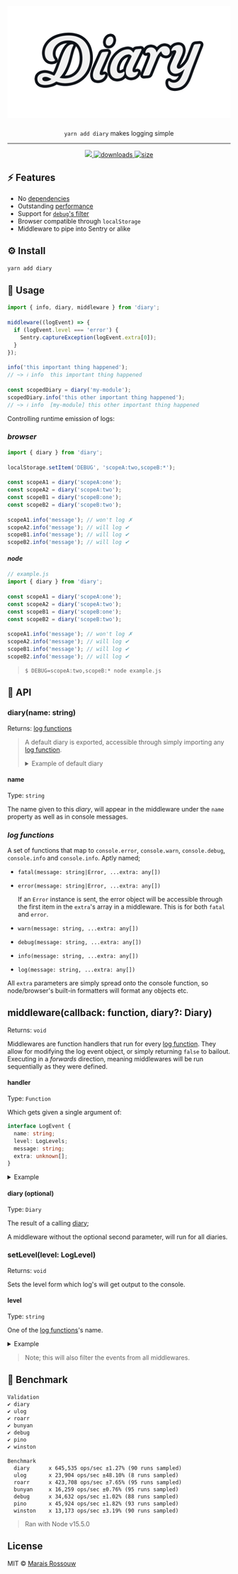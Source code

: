<div align="center">
	<h1><img src="./shots/logo.png" alt="diary"/></h1>
	<p align="center"><code>yarn add diary</code> makes logging simple</p>
	<hr />
	<span>
		<a href="https://github.com/maraisr/diary/actions?query=workflow:CI+branch:main">
			<img src="https://github.com/maraisr/diary/workflows/CI/badge.svg?query=branch:main"/>
		</a>
		<a href="https://npm.im/diary">
			<img src="https://img.shields.io/npm/dm/diary" alt="downloads"/>
		</a>
		<a href="https://bundlephobia.com/result?p=diary">
			<img src="https://badgen.net/bundlephobia/minzip/diary" alt="size"/>
		</a>
	</span>
</div>

## ⚡ Features

- No [dependencies](https://npm.anvaka.com/#/view/2d/diary)
- Outstanding [performance](#-benchmark)
- Support for [`debug`'s filter](https://www.npmjs.com/package/debug#wildcards)
- Browser compatible through `localStorage`
- Middleware to pipe into Sentry or alike

## ⚙️ Install

```sh
yarn add diary
```

## 🚀 Usage

```ts
import { info, diary, middleware } from 'diary';

middleware((logEvent) => {
  if (logEvent.level === 'error') {
    Sentry.captureException(logEvent.extra[0]);
  }
});

info('this important thing happened');
// ~> ℹ info  this important thing happened

const scopedDiary = diary('my-module');
scopedDiary.info('this other important thing happened');
// ~> ℹ info  [my-module] this other important thing happened
```

Controlling runtime emission of logs:

### _browser_

```ts
import { diary } from 'diary';

localStorage.setItem('DEBUG', 'scopeA:two,scopeB:*');

const scopeA1 = diary('scopeA:one');
const scopeA2 = diary('scopeA:two');
const scopeB1 = diary('scopeB:one');
const scopeB2 = diary('scopeB:two');

scopeA1.info('message'); // won't log ✗
scopeA2.info('message'); // will log ✔
scopeB1.info('message'); // will log ✔
scopeB2.info('message'); // will log ✔
```

#### _node_

```ts
// example.js
import { diary } from 'diary';

const scopeA1 = diary('scopeA:one');
const scopeA2 = diary('scopeA:two');
const scopeB1 = diary('scopeB:one');
const scopeB2 = diary('scopeB:two');

scopeA1.info('message'); // won't log ✗
scopeA2.info('message'); // will log ✔
scopeB1.info('message'); // will log ✔
scopeB2.info('message'); // will log ✔
```

> `$ DEBUG=scopeA:two,scopeB:* node example.js`

## 🔎 API

### diary(name: string)

Returns: [log functions](#log-functions)

> A default diary is exported, accessible through simply importing any
> [log function](#log-functions).
>
> <details>
> <summary>Example of default diary</summary>
>
> ```ts
> import { info } from 'diary';
>
> info("i'll be logged under the default diary");
> ```
>
> </details>

#### name

Type: `string`

The name given to this _diary_, will appear in the middleware under the `name`
property as well as in console messages.

### _log functions_

A set of functions that map to `console.error`, `console.warn`, `console.debug`,
`console.info` and `console.info`. Aptly named;

- `fatal(message: string|Error, ...extra: any[])`
- `error(message: string|Error, ...extra: any[])`

  If an `Error` instance is sent, the error object will be accessible through
  the first item in the `extra`'s array in a middleware. This is for both
  `fatal` and `error`.

- `warn(message: string, ...extra: any[])`
- `debug(message: string, ...extra: any[])`
- `info(message: string, ...extra: any[])`
- `log(message: string, ...extra: any[])`

All `extra` parameters are simply spread onto the console function, so
node/browser's built-in formatters will format any objects etc.

## middleware(callback: function, diary?: Diary)

Returns: `void`

Middlewares are function handlers that run for every
[log function](#log-functions). They allow for modifying the log event object,
or simply returning `false` to bailout. Executing in a _forwards_ direction,
meaning middlewares will be run sequentially as they were defined.

#### handler

Type: `Function`

Which gets given a single argument of:

```ts
interface LogEvent {
  name: string;
  level: LogLevels;
  message: string;
  extra: unknown[];
}
```

<details>
<summary>Example</summary>

```ts
import { middleware, info } from 'diary';

middleware((logEvent) => {
  if (logEvent.level === 'error') {
    fetch('/api/errors', {
      method: 'POST',
      body: JSON.stringify({ error: logEvent.extra[0] }),
    });
  }
});

info('something informative');
```

> This method isn't a Promise, so won't be awaited. It's a fire and forget kinda
> deal.

</details>

#### diary (optional)

Type: `Diary`

The result of a calling [diary](#diary-name-string);

A middleware without the optional second parameter, will run for all diaries.

### setLevel(level: LogLevel)

Returns: `void`

Sets the level form which log's will get output to the console.

#### level

Type: `string`

One of the [log functions](#log-functions)'s name.

<details>
<summary>Example</summary>

```ts
import { setLevel, info } from 'diary';
setLevel('error');

info('something informative');
```

</details>

> Note; this will also filter the events from all middlewares.

## 💨 Benchmark

```
Validation
✔ diary
✔ ulog
✔ roarr
✔ bunyan
✔ debug
✔ pino
✔ winston

Benchmark
  diary      x 645,535 ops/sec ±1.27% (90 runs sampled)
  ulog       x 23,904 ops/sec ±48.10% (8 runs sampled)
  roarr      x 423,708 ops/sec ±7.65% (95 runs sampled)
  bunyan     x 16,259 ops/sec ±0.76% (95 runs sampled)
  debug      x 34,632 ops/sec ±1.02% (88 runs sampled)
  pino       x 45,924 ops/sec ±1.82% (93 runs sampled)
  winston    x 13,173 ops/sec ±3.19% (90 runs sampled)
```

> Ran with Node v15.5.0

## License

MIT © [Marais Rossouw](https://marais.io)
